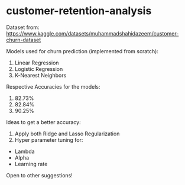 # customer-retention-analysis

Dataset from: https://www.kaggle.com/datasets/muhammadshahidazeem/customer-churn-dataset

Models used for churn prediction (implemented from scratch):
1) Linear Regression
2) Logistic Regression
3) K-Nearest Neighbors

Respective Accuracies for the models:
1) 82.73%
2) 82.84%
3) 90.25%

Ideas to get a better accuracy:
1) Apply both Ridge and Lasso Regularization
2) Hyper parameter tuning for:
  * Lambda
  * Alpha
  * Learning rate

Open to other suggestions!

